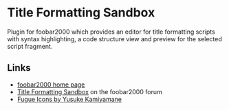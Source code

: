 Title Formatting Sandbox
========================

Plugin for foobar2000 which provides an editor for title formatting scripts with syntax highlighting, a code structure view and preview for the selected script fragment.

Links
-----

* [foobar2000 home page](http://www.foobar2000.org/)
* [Title Formatting Sandbox](http://www.hydrogenaudio.org/forums/index.php?showtopic=TODO) on the foobar2000 forum
* [Fugue Icons by Yusuke Kamiyamane](http://p.yusukekamiyamane.com/)
